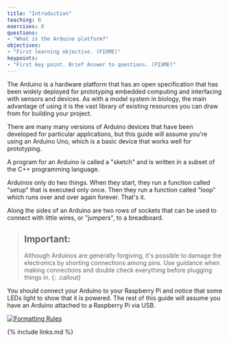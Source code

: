 ```yaml
---
title: "Introduction"
teaching: 0
exercises: 0
questions:
- "What is the Arduino platform?"
objectives:
- "First learning objective. (FIXME)"
keypoints:
- "First key point. Brief Answer to questions. (FIXME)"
---
```

The Arduino is a hardware platform that has an open specification that has been widely deployed for prototyping embedded computing and interfacing with sensors and devices. As with a model system in biology, the main advantage of using it is the vast library of existing resources you can draw from for building your project.

There are many many versions of Arduino devices that have been developed for particular applications, but this guide will assume you're using an Arduino Uno, which is a basic device that works well for prototyping.

A program for an Arduino is called a "sketch" and is written in a subset of the C++ programming language.

Arduinos only do two things. When they start, they run a function called "setup" that is executed only once. Then they run a function called "loop" which runs over and over again forever. That's it.

Along the sides of an Arduino are two rows of sockets that can be used to connect with little wires, or "jumpers", to a breadboard.

> ## Important:
>
> Although Arduinos are generally forgiving, it's possible to damage the electronics by shorting connections among pins. Use guidance when making connections and double check everything before plugging things in.
{: .callout}

You should connect your Arduino to your Raspberry Pi and notice that some LEDs light to show that it is powered. The rest of this guide will assume you have an Arduino attached to a Raspberry Pi via USB.

<a href="{{ page.root }}/fig/pi_and_arduino_med.jpg">
  <img src="{{ page.root }}/fig/pi_and_arduino_full.jpg" alt="Formatting Rules" />
</a>

{% include links.md %}

